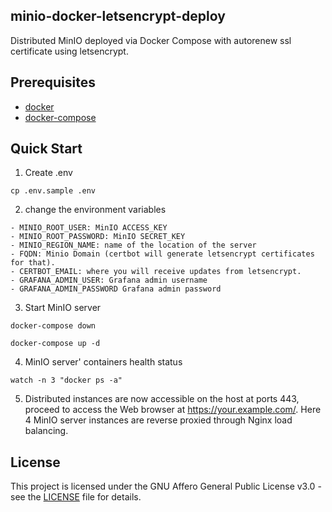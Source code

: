 ## minio-docker-letsencrypt-deploy
Distributed MinIO deployed via Docker Compose with autorenew ssl certificate using letsencrypt.

## Prerequisites

- [docker](https://docs.docker.com/get-docker/)
- [docker-compose](https://docs.docker.com/compose/install/)

## Quick Start

1. Create .env

```
cp .env.sample .env
```

2. change the environment variables 

```
- MINIO_ROOT_USER: MinIO ACCESS_KEY
- MINIO_ROOT_PASSWORD: MinIO SECRET_KEY
- MINIO_REGION_NAME: name of the location of the server
- FQDN: Minio Domain (certbot will generate letsencrypt certificates for that).
- CERTBOT_EMAIL: where you will receive updates from letsencrypt.
- GRAFANA_ADMIN_USER: Grafana admin username
- GRAFANA_ADMIN_PASSWORD Grafana admin password
```

3. Start MinIO server

```
docker-compose down

docker-compose up -d
```

4. MinIO server' containers health status

```
watch -n 3 "docker ps -a"
```

5. Distributed instances are now accessible on the host at ports 443, proceed to access the Web browser at https://your.example.com/. 
Here 4 MinIO server instances are reverse proxied through Nginx load balancing.

## License

This project is licensed under the GNU Affero General Public License v3.0 - see the [LICENSE](LICENSE) file for details.
